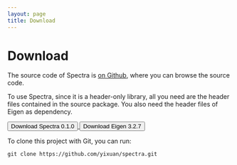 ```yaml
---
layout: page
title: Download
---
```


# Download

The source code of Spectra is [on Github](https://github.com/yixuan/spectra),
where you can browse the source code.

To use Spectra, since it is a header-only library, all you need are the
header files contained in the source package. You also need the header files
of Eigen as dependency.

<a href="https://github.com/yixuan/spectra/archive/v0.1.0.tar.gz">
<button type="button" class="btn btn-success btn-sm">
<span class="glyphicon glyphicon-download"></span> Download Spectra 0.1.0
</button>
</a>

<a href="http://bitbucket.org/eigen/eigen/get/3.2.7.tar.gz">
<button type="button" class="btn btn-success btn-sm">
<span class="glyphicon glyphicon-download"></span> Download Eigen 3.2.7
</button>
</a>

To clone this project with Git, you can run:

~~~
git clone https://github.com/yixuan/spectra.git
~~~
